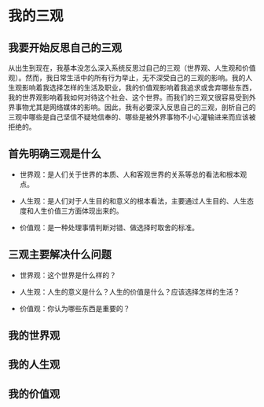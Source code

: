 # 我的三观

## 我要开始反思自己的三观

从出生到现在，我基本没怎么深入系统反思过自己的三观（世界观、人生观和价值观）。然而，我日常生活中的所有行为举止，无不深受自己的三观的影响。我的人生观影响着我选择怎样的生活及职业，我的价值观影响着我追求或舍弃哪些东西，我的世界观影响着我如何对待这个社会、这个世界。而我们的三观又很容易受到外界事物尤其是网络媒体的影响。因此，我有必要深入反思自己的三观，剖析自己的三观中哪些是自己坚信不疑地信奉的、哪些是被外界事物不小心灌输进来而应该被拒绝的。

## 首先明确三观是什么

* 世界观：是人们关于世界的本质、人和客观世界的关系等总的看法和根本观点。

* 人生观：是人们对于人生目的和意义的根本看法，主要通过人生目的、人生态度和人生价值三方面体现出来的。

* 价值观：是一种处理事情判断对错、做选择时取舍的标准。

## 三观主要解决什么问题

* 世界观：这个世界是什么样的？

* 人生观：人生的意义是什么？人生的价值是什么？应该选择怎样的生活？

* 价值观：你认为哪些东西是重要的？

## 我的世界观

## 我的人生观

## 我的价值观
